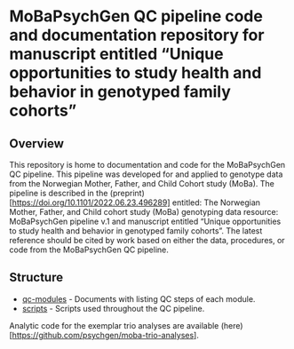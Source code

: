 # MoBaPsychGen QC pipeline code and documentation repository for manuscript entitled “Unique opportunities to study health and behavior in genotyped family cohorts”

## Overview

This repository is home to documentation and code for the MoBaPsychGen QC pipeline. This pipeline was developed for and applied to genotype data from the Norwegian Mother, Father, and Child Cohort study (MoBa). The pipeline is described in the (preprint)[https://doi.org/10.1101/2022.06.23.496289] entitled: The Norwegian Mother, Father, and Child cohort study (MoBa) genotyping data resource: MoBaPsychGen pipeline v.1 and manuscript entitled “Unique opportunities to study health and behavior in genotyped family cohorts”. The latest reference should be cited by work based on either the data, procedures, or code from the MoBaPsychGen QC pipeline. 

## Structure

* [qc-modules](qc-modules) - Documents with listing QC steps of each module.
* [scripts](scripts) - Scripts used throughout the QC pipeline.

Analytic code for the exemplar trio analyses are available (here)[https://github.com/psychgen/moba-trio-analyses].
